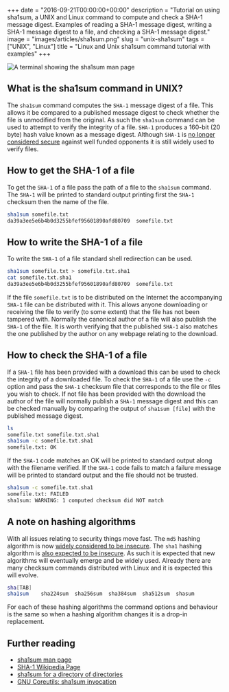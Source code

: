 +++
date = "2016-09-21T00:00:00+00:00"
description = "Tutorial on using sha1sum, a UNIX and Linux command to compute and check a SHA-1 message digest. Examples of reading a SHA-1 message digest, writing a SHA-1 message digest to a file, and checking a SHA-1 message digest."
image = "images/articles/sha1sum.png"
slug = "unix-sha1sum"
tags = ["UNIX", "Linux"]
title = "Linux and Unix sha1sum command tutorial with examples"
+++

![A terminal showing the sha1sum man page][2]

## What is the sha1sum command in UNIX?

The `sha1sum` command computes the `SHA-1` message digest of a file. This allows
it be compared to a published message digest to check whether the file is
unmodified from the original. As such the `sha1sum` command can be used to
attempt to verify the integrity of a file. `SHA-1` produces a 160-bit (20 byte)
hash value known as a message digest. Although `SHA-1` is [no longer considered
secure][4] against well funded opponents it is still widely used to verify
files.

## How to get the SHA-1 of a file

To get the `SHA-1` of a file pass the path of a file to the `sha1sum` command.
The `SHA-1` will be printed to standard output printing first the `SHA-1`
checksum then the name of the file.

```sh
sha1sum somefile.txt
da39a3ee5e6b4b0d3255bfef95601890afd80709  somefile.txt
```

## How to write the SHA-1 of a file

To write the `SHA-1` of a file standard shell redirection can be used.

```sh
sha1sum somefile.txt > somefile.txt.sha1
cat somefile.txt.sha1
da39a3ee5e6b4b0d3255bfef95601890afd80709  somefile.txt
```

If the file `somefile.txt` is to be distributed on the Internet the accompanying
`SHA-1` file can be distributed with it. This allows anyone downloading or
receiving the file to verify (to some extent) that the file has not been
tampered with. Normally the canonical author of a file will also publish the
`SHA-1` of the file. It is worth verifying that the published `SHA-1` also
matches the one published by the author on any webpage relating to the download.

## How to check the SHA-1 of a file

If a `SHA-1` file has been provided with a download this can be used to check
the integrity of a downloaded file. To check the `SHA-1` of a file use the `-c`
option and pass the `SHA-1` checksum file that corresponds to the file or files
you wish to check. If not file has been provided with the download the author of
the file will normally publish a `SHA-1` message digest and this can be checked
manually by comparing the output of `sha1sum [file]` with the published message
digest.

```sh
ls
somefile.txt somefile.txt.sha1
sha1sum -c somefile.txt.sha1
somefile.txt: OK
```

If the `SHA-1` code matches an OK will be printed to standard output along with
the filename verified. If the `SHA-1` code fails to match a failure message will
be printed to standard output and the file should not be trusted.

```sh
sha1sum -c somefile.txt.sha1
somefile.txt: FAILED
sha1sum: WARNING: 1 computed checksum did NOT match
```

## A note on hashing algorithms

With all issues relating to security things move fast. The `md5` hashing
algorithm is now [widely considered to be insecure][5]. The `sha1` hashing
algorithm is [also expected to be insecure][6]. As such it is expected that new
algorithms will eventually emerge and be widely used. Already there are many
checksum commands distributed with Linux and it is expected this will evolve.

```sh
sha[TAB]
sha1sum    sha224sum  sha256sum  sha384sum  sha512sum  shasum
```

For each of these hashing algorithms the command options and behaviour is the
same so when a hashing algorithm changes it is a drop-in replacement.

## Further reading

- [sha1sum man page][1]
- [SHA-1 Wikipedia Page][3]
- [sha1sum for a directory of directories][7]
- [GNU Coreutils: sha1sum invocation][8]

[1]: https://linux.die.net/man/1/sha1sum
[2]: /images/articles/sha1sum.png "Linux and Unix sha1sum command"
[3]: https://en.wikipedia.org/wiki/SHA-1
[4]: https://www.schneier.com/blog/archives/2005/02/cryptanalysis_o.html
[5]:
  http://www.dailytech.com/MD5+Is+Officially+Insecure+Hackers+Break+SSL+Certificates+Impersonate+CA/article13842.htm
[6]:
  http://arstechnica.com/security/2012/10/sha1-crypto-algorithm-could-fall-by-2018/
[7]:
  http://superuser.com/questions/458326/sha1sum-for-a-directory-of-directories
[8]:
  https://www.gnu.org/software/coreutils/manual/html_node/sha1sum-invocation.html

